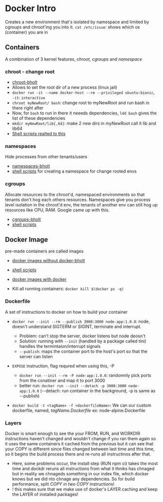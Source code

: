 # Docker Intro

Creates a new environment that's isolated by namespace and limited by cgroups and chroot'ing you into it.
`cat /etc/issue`: shows which os (container) you are in

## Containers

A combination of 3 kernel features, _chroot_, _cgroups_ and _namespace_

### chroot - change root

- [chroot-bholt](https://btholt.github.io/complete-intro-to-containers/chroot)
- Allows to set the root dir of a new process (linux jail)
- `docker run -it --name docker-host --rm --privileged ubuntu:bionic`, `-it`: `interactive`
- `chroot myNewRoot/ bash`: change root to myNewRoot and run bash in there right after
- Now, for `bash` to run in there it neeeds dependencies, `ldd bash` gives the list of these dependencies
- `mkdir myNewRoot/lib{,64}`: make 2 new dirs in myNewRoot call it lib and lib64
- [Shell scripts realted to this](https://github.com/btholt/projects-for-complete-intro-to-containers/blob/master/chroot/setup.sh)

### namespaces

Hide processes from other tenants/users

- [namespaces-bholt](https://btholt.github.io/complete-intro-to-containers/namespaces)
- [shell scripts](https://github.com/btholt/projects-for-complete-intro-to-containers/tree/master/namespaces) for creating a namespace for change rooted envs

### cgroups

Allocate resources to the chroot'd, namespaced environments so that tenants don't hog each others resources. Namespaces give you process level isolation in the chroot'd env, the tenants of another env can still hog up resources like CPU, RAM. Google came up with this.

- [cgroups-bholt](https://btholt.github.io/complete-intro-to-containers/cgroups)
- [shell scripts](https://github.com/btholt/projects-for-complete-intro-to-containers/tree/master/cgroups)

## Docker Image

pre-made containers are called images

- [docker images without docker-bholt](https://btholt.github.io/complete-intro-to-containers/docker-images-without-docker)
- [shell scripts](https://github.com/btholt/projects-for-complete-intro-to-containers/tree/master/docker-images-without-docker)

- [docker images with docker](https://btholt.github.io/complete-intro-to-containers/docker-images-with-docker)
- Kill all running containers: `docker kill $(docker ps -q)`

### Dockerfile

A set of instructions to docker on how to build your container

- `docker run --init --rm --publish 3000:3000 node-app:1.0.0`: node, doesn't understand SIGTERM or SIGINT, terminate and interrupt.
  - Problem: can't stop the server, docker listens but node deosn't
  - Solution: running with `--init` (handled by a package called tini) handles the termintaion/interrupt signals
  - `--publish`: maps the container port to the host's port so that the server can listen

- `EXPOSE` instruction, flag requred when using this, -P
  - `docker run --init --rm -P node-app:1.0.0`: randomnly pick ports from the conatiner and map it to port 3000
  - better run: `docker run --init --detach -p 3000:3000 node-app:1.0.0` (--detach: run container in the background, -p is same as --publish)

- `docker build -t <tagName> -f <dockerfileName>`: We can our custom dockerfile, named, *tagName.Dockerfile* ex: node-alpine.Dockerfile

### Layers

Docker is smart enough to see the your FROM, RUN, and WORKDIR instructions haven't changed and wouldn't change if you ran them again so it uses the same containers it cached from the previous but it can see that your COPY is different since files changed between last time and this time, so it begins the build process there and re-runs all instructinos after that.

- Here, some problems occur, the install step (RUN npm ci) takes the most time and dockdr reruns all instructions from what it thniks has chnaged but in reality we chnageds something in our index file, which docker knows but we did nto chnage any dependencies. So for build performance, split *COPY in two COPY* instructions!
- ! this makes sure that we make use of docker's LAYER caching and keep the LAYER of installed packages!
